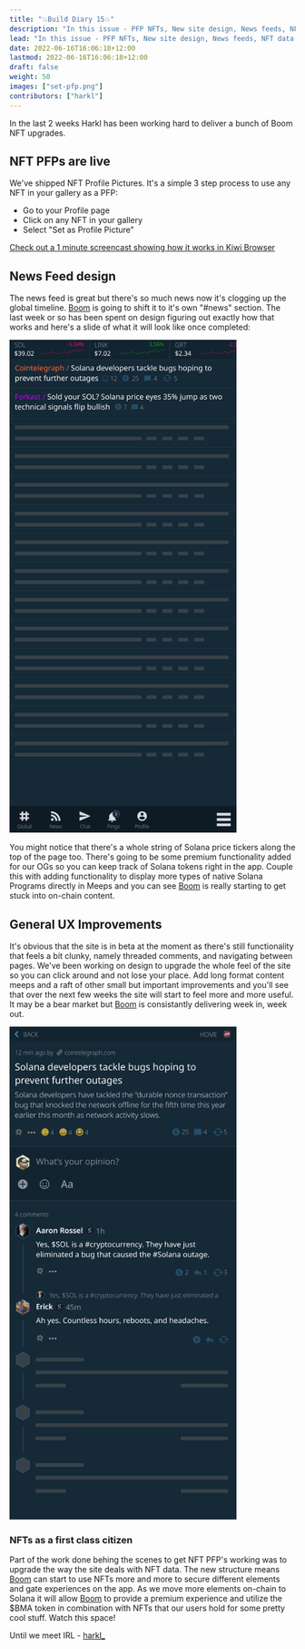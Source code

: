 ```yaml
---
title: "💥Build Diary 15💥"
description: "In this issue - PFP NFTs, New site design, News feeds, NFT data improvement."
lead: "In this issue - PFP NFTs, New site design, News feeds, NFT data improvement."
date: 2022-06-16T16:06:18+12:00
lastmod: 2022-06-16T16:06:18+12:00
draft: false
weight: 50
images: ["set-pfp.png"]
contributors: ["harkl"]
---
```


In the last 2 weeks Harkl has been working hard to deliver a bunch of Boom NFT upgrades.

## NFT PFPs are live

We've shipped NFT Profile Pictures. It's a simple 3 step process to use any NFT in your gallery as a PFP:

- Go to your Profile page
- Click on any NFT in your gallery
- Select "Set as Profile Picture"

[Check out a 1 minute screencast showing how it works in Kiwi Browser](https://vimeo.com/manage/videos/720922480)

## News Feed design

The news feed is great but there's so much news now it's clogging up the global timeline. [Boom](https://boom.army) is going to shift it to it's own "#news" section. The last week or so has been spent on design figuring out exactly how that works and here's a slide of what it will look like once completed:

<img src="boom-news.png" alt="Boom news" width="400"/>

You might notice that there's a whole string of Solana price tickers along the top of the page too. There's going to be some premium functionality added for our OGs so you can keep track of Solana tokens right in the app. Couple this with adding functionality to display more types of native Solana Programs directly in Meeps and you can see [Boom](https://boom.army) is really starting to get stuck into on-chain content.

## General UX Improvements

It's obvious that the site is in beta at the moment as there's still functionality that feels a bit clunky, namely threaded comments, and navigating between pages. We've been working on design to upgrade the whole feel of the site so you can click around and not lose your place. Add long format content meeps and a raft of other small but important improvements and you'll see that over the next few weeks the site will start to feel more and more useful. It may be a bear market but [Boom](https://boom.army) is consistantly delivering week in, week out.

<img src="boom-news-article.png" alt="Boom news" width="400"/>

### NFTs as a first class citizen

Part of the work done behing the scenes to get NFT PFP's working was to upgrade the way the site deals with NFT data. The new structure means [Boom](https://boom.army) can start to use NFTs more and more to secure different elements and gate experiences on the app. As we move more elements on-chain to Solana it will allow [Boom](https://boom.army) to provide a premium experience and utilize the $BMA token in combination with NFTs that our users hold for some pretty cool stuff. Watch this space!

Until we meet IRL - [harkl_](https://boom.army/harkl)